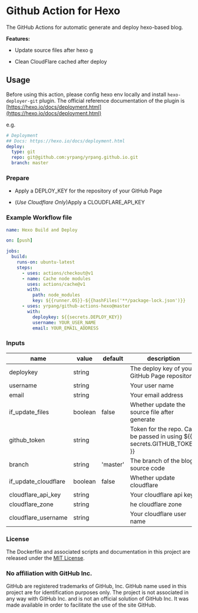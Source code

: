 # Github Action for Hexo

The GitHub Actions for automatic generate and deploy hexo-based blog.

**Features:**

- Update source files after hexo g

- Clean CloudFlare cached after deploy

## Usage

Before using this action, please config hexo env locally and install `hexo-deployer-git` plugin.
The official reference documentation of the plugin is [https://hexo.io/docs/deployment.html](https://hexo.io/docs/deployment.html)

e.g.

```yml
# Deployment
## Docs: https://hexo.io/docs/deployment.html
deploy:
  type: git
  repo: git@github.com:yrpang/yrpang.github.io.git
  branch: master
```

### Prepare

- Apply a DEPLOY_KEY for the repository of your GitHub Page

- (*Use Cloudflare Only*)Apply a CLOUDFLARE_API_KEY

### Example Workflow file

```yml
name: Hexo Build and Deploy

on: [push]

jobs:
  build:
    runs-on: ubuntu-latest
    steps:
      - uses: actions/checkout@v1
      - name: Cache node modules
        uses: actions/cache@v1
        with:
          path: node_modules
          key: ${{runner.OS}}-${{hashFiles('**/package-lock.json')}}
      - uses: yrpang/github-actions-hexo@master
        with:
          deploykey: ${{secrets.DEPLOY_KEY}}
          username: YOUR_USER_NAME
          email: YOUR_EMAIL_ADDRESS
```

### Inputs

| name                 | value   | default  | description                                                             |
|----------------------|---------|----------|-------------------------------------------------------------------------|
| deploykey            | string  |          | The deploy key of your GitHub Page repository                          |
| username             | string  |          | Your user name                                                          |
| email                | string  |          | Your email address                                                      |
| if_update_files      | boolean | false    | Whether update the source file after generate                           |
| github_token         | string  |          | Token for the repo. Can be passed in using $\{{ secrets.GITHUB_TOKEN }} |
| branch               | string  | 'master' | The branch of the blog source code                                      |
| if_update_cloudflare | boolean | false    | Whether update cloudflare                                               |
| cloudflare_api_key   | string  |          | Your cloudflare api key                                                 |
| cloudflare_zone      | string  |          | he cloudflare zone                                                      |
| cloudflare_username  | string  |          | Your cloudflare user name                                               |

### License

The Dockerfile and associated scripts and documentation in this project are released under the [MIT License](https://github.com/yrpang/github-actions-hexo/blob/master/LICENSE).

### No affiliation with GitHub Inc.

GitHub are registered trademarks of GitHub, Inc. GitHub name used in this project are for identification purposes only. The project is not associated in any way with GitHub Inc. and is not an official solution of GitHub Inc. It was made available in order to facilitate the use of the site GitHub.
